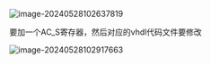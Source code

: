 ![image-20240528102637819](C:\Users\ROG\AppData\Roaming\Typora\typora-user-images\image-20240528102637819.png)

要加一个AC_S寄存器，然后对应的vhdl代码文件要修改	

![image-20240528102917663](C:\Users\ROG\AppData\Roaming\Typora\typora-user-images\image-20240528102917663.png)
